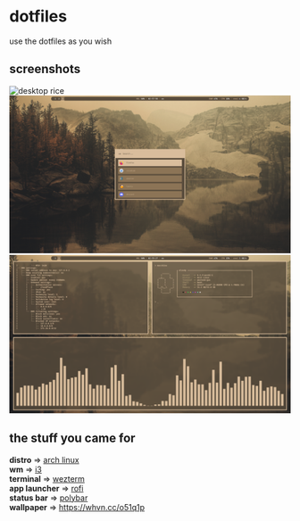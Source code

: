 # dotfiles

use the dotfiles as you wish

## screenshots
![desktop rice](screenshots/desktop.png)
![rofi rice](screenshots/rofi.png)
![terminal rice](screenshots/terminal.png)

## the stuff you came for
**distro** => [arch linux](https://archlinux.org/)<br>
**wm** => [i3](https://i3wm.org/)<br>
**terminal** => [wezterm](https://wezfurlong.org/wezterm/)<br>
**app launcher** => [rofi](https://davatorium.github.io/rofi/)<br>
**status bar** => [polybar](https://polybar.github.io/)<br>
**wallpaper** => https://whvn.cc/o51q1p

